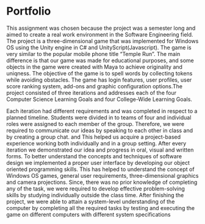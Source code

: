 
# Portfolio
This assignment was chosen because the project was a semester long and aimed to create a real work environment in the Software Engineering field. The project is a three-dimensional game that was implemented for Windows OS using the Unity engine in C# and UnityScript(Javascript). The game is very similar to the popular mobile phone title “Temple Run”. The main difference is that our game was made for educational purposes, and some objects in the game were created with Maya to achieve originality and uniqness. The objective of the game is to spell words by collecting tokens while avoiding obstacles. The game has login features, user profiles, user score ranking system, add-ons and graphic configuration options.The project consisted of three iterations and addresses each of the four Computer Science Learning Goals and four College-Wide Learning Goals.
  
Each iteration had different requirements and was completed in respect to a planned timeline. Students were divided in to teams of four and individual roles were assigned to each member of the group. Therefore, we were required to communicate our ideas by speaking to each other in class and by creating a group chat. and This helped us acquire a project-based experience working both individually and in a group setting. After every iteration we demonstrated our idea and progress in oral, visual and written forms. To better understand the concepts and techniques of software design we implemented a proper user interface by developing our object oriented programming skills. This has helped to understand the concept of Windows OS games, general user requirements, three-dimensional graphics and camera projections. Since, there was no prior knowledge of completing any of the task, we were required to develop effective problem-solving skills by studying individually outside the class time. After finishing the project, we were able to attain a system-level understanding of the computer by completing all the required tasks by testing and executing the game on different computers with different system specifications
